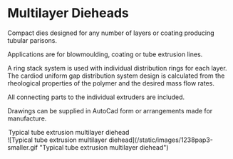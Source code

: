 Multilayer Dieheads
===================

Compact dies designed for any number of layers or coating producing tubular parisons.

Applications are for blowmoulding, coating or tube extrusion lines.

A ring stack system is used with individual distribution rings for each layer. The cardiod uniform gap distribution system design is calculated from the rheological properties of the polymer and the desired mass flow rates.

All connecting parts to the individual extruders are included.

Drawings can be supplied in AutoCad form or arrangements made for manufacture.

<legend>Typical tube extrusion multilayer diehead</legend>
![Typical tube extrusion multilayer diehead](/static/images/1238pap3-smaller.gif "Typical tube extrusion multilayer diehead")